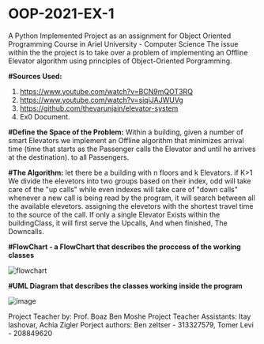 

# OOP-2021-EX-1
A Python Implemented Project as an assignment for Object Oriented Programming Course in Ariel University -  Computer Science 
The issue within the the project is to take over a problem of implementing an Offline Elevator algorithm using principles
of Object-Oriented Porgramming.


**#Sources Used:** 
  1. https://www.youtube.com/watch?v=BCN9mQOT3RQ
  2. https://www.youtube.com/watch?v=siqiJAJWUVg
  3. https://github.com/thevarunjain/elevator-system
  4. Ex0 Document.


**#Define the Space of the Problem:**
    Within a building, given a number of smart Elevators we implement an Offline algorithm that minimizes arrival time
    (time that starts as the Passenger calls the Elevator and until he arrives at the destination). to all Passengers. 


**#The Algorithm:**
  let there be a building with n floors and k Elevators. 
  if K>1 
  We divide the elevetors into two groups based on their index, odd will take care of the "up calls" while even indexes will take care of "down calls"
  whenever a new call is being read by the program, it will search between all the available elevetors. assigning the elevetors with the shortest travel 
  time to the source of the call.
  If only a single Elevator Exists within the buildingClass, it will first serve the Upcalls, And when finished, The Downcalls.


**#FlowChart - a FlowChart that describes the proccess of the working classes**

![flowchart](https://user-images.githubusercontent.com/92685838/142691458-4f7fd3c9-8331-4607-9146-29425a804523.png)



**#UML Diagram that describes the classes working inside the program**

![image](https://user-images.githubusercontent.com/92685838/142691160-107d7549-f47b-4ed7-b9c3-3404987c7cdc.png)


Project Teacher by: Prof. Boaz Ben Moshe
Project Teacher Assistants: Itay lashovar, Achia Zigler
Porject authors: Ben zeltser - 313327579, Tomer Levi - 208849620
